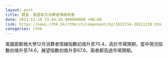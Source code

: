 ```yaml
---
layout: post
title: 調查：美國本月消費者情緒改善
date: 2021-12-10 23:44:29.000000000 +08:00
link: https://news.rthk.hk/rthk/ch/component/k2/1623714-20211210.htm
categories: rthk
---
```


美國密歇根大學12月消費者情緒指數初值升至70.4，高於市場預期，當中現況指數初值升至74.6，展望指數初值升至67.8，兩者都高過市場預期。
